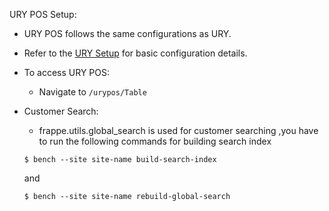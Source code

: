 URY POS Setup:

- URY POS follows the same configurations as URY.
- Refer to the [URY Setup](https://github.com/ury-erp/ury/blob/main/SETUP.md) for basic configuration details.

- To access URY POS:
   - Navigate to `/urypos/Table`
   
- Customer Search:
   - frappe.utils.global_search is used for customer searching ,you have to run the following commands for building search index

   ```
   $ bench --site site-name build-search-index 
   ```

   and

   ```
   $ bench --site site-name rebuild-global-search 
   ```

